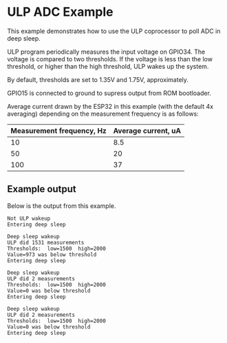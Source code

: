 # ULP ADC Example

This example demonstrates how to use the ULP coprocessor to poll ADC in deep sleep.

ULP program periodically measures the input voltage on GPIO34. The voltage is compared to two thresholds. If the voltage is less than the low threshold, or higher than the high threshold, ULP wakes up the system.

By default, thresholds are set to 1.35V and 1.75V, approximately.

GPIO15 is connected to ground to supress output from ROM bootloader.

Average current drawn by the ESP32 in this example (with the default 4x averaging) depending on the measurement frequency is as follows:

Measurement frequency, Hz | Average current, uA
--------------------------|---------------------
  10                      | 8.5
  50                      | 20
 100                      | 37

## Example output

Below is the output from this example.

```
Not ULP wakeup
Entering deep sleep

Deep sleep wakeup
ULP did 1531 measurements
Thresholds:  low=1500  high=2000
Value=973 was below threshold
Entering deep sleep

Deep sleep wakeup
ULP did 2 measurements
Thresholds:  low=1500  high=2000
Value=0 was below threshold
Entering deep sleep

Deep sleep wakeup
ULP did 2 measurements
Thresholds:  low=1500  high=2000
Value=0 was below threshold
Entering deep sleep
```
